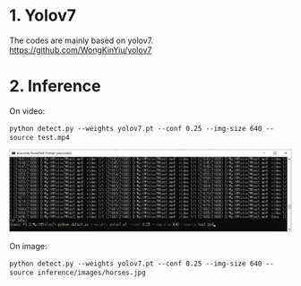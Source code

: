 # 1. Yolov7
The codes are mainly based on yolov7.
  https://github.com/WongKinYiu/yolov7

# 2. Inference

On video:

    python detect.py --weights yolov7.pt --conf 0.25 --img-size 640 --source test.mp4

<img src="./figure/video_inference.png" title="" alt=""></img>

On image:

    python detect.py --weights yolov7.pt --conf 0.25 --img-size 640 --source inference/images/horses.jpg
  
